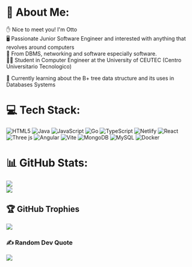 # :star2: About Me:

:hand: Nice to meet you! I'm Otto<br> :desktop_computer: Passionate Junior Software Engineer and interested with anything that revolves around computers<br> :robot: From DBMS, networking and software especially software.<br> :man_technologist: Student in Computer Engineer at the University of CEUTEC (Centro Universitario Tecnologico)<br>

:thought_balloon: Currently learning about the B+ tree data structure and its uses in Databases Systems<br>

<!--
## 🌐 Socials:

[![YouTube](https://img.shields.io/badge/YouTube-%23FF0000.svg?logo=YouTube&logoColor=white)](https://youtube.com/@https://www.youtube.com/channel/UCYcrQjZLfPPAa9TsEYZQUTg) -->

# 💻 Tech Stack:

![HTML5](https://img.shields.io/badge/html5-%23E34F26.svg?style=for-the-badge&logo=html5&logoColor=white) ![Java](https://img.shields.io/badge/java-%23ED8B00.svg?style=for-the-badge&logo=openjdk&logoColor=white) ![JavaScript](https://img.shields.io/badge/javascript-%23323330.svg?style=for-the-badge&logo=javascript&logoColor=%23F7DF1E) ![Go](https://img.shields.io/badge/go-%2300ADD8.svg?style=for-the-badge&logo=go&logoColor=white) ![TypeScript](https://img.shields.io/badge/typescript-%23007ACC.svg?style=for-the-badge&logo=typescript&logoColor=white) ![Netlify](https://img.shields.io/badge/netlify-%23000000.svg?style=for-the-badge&logo=netlify&logoColor=#00C7B7) ![React](https://img.shields.io/badge/react-%2320232a.svg?style=for-the-badge&logo=react&logoColor=%2361DAFB) ![Three js](https://img.shields.io/badge/threejs-black?style=for-the-badge&logo=three.js&logoColor=white) ![Angular](https://img.shields.io/badge/angular-%23DD0031.svg?style=for-the-badge&logo=angular&logoColor=white) ![Vite](https://img.shields.io/badge/vite-%23646CFF.svg?style=for-the-badge&logo=vite&logoColor=white) ![MongoDB](https://img.shields.io/badge/MongoDB-%234ea94b.svg?style=for-the-badge&logo=mongodb&logoColor=white) ![MySQL](https://img.shields.io/badge/mysql-%2300000f.svg?style=for-the-badge&logo=mysql&logoColor=white) ![Docker](https://img.shields.io/badge/docker-%230db7ed.svg?style=for-the-badge&logo=docker&logoColor=white)

# 📊 GitHub Stats:

![](https://github-readme-streak-stats.herokuapp.com/?user=OttoERM&theme=ayu-mirage&hide_border=false)<br>
![](https://github-readme-stats.vercel.app/api/top-langs/?username=OttoERM&theme=ayu-mirage&hide_border=false&include_all_commits=false&count_private=false&layout=compact)<br>

## 🏆 GitHub Trophies

![](https://github-profile-trophy.vercel.app/?username=OttoERM&theme=ayu-mirage&no-frame=true&no-bg=false&margin-w=4&row=2&column=2)<br/>

### ✍️ Random Dev Quote

![](https://quotes-github-readme.vercel.app/api?type=horizontal&theme=tokyonight)

<!-- Proudly created with GPRM ( https://gprm.itsvg.in ) -->
